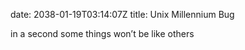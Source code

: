 date: 2038-01-19T03:14:07Z
title: Unix Millennium Bug

in a second some things won’t be like others
